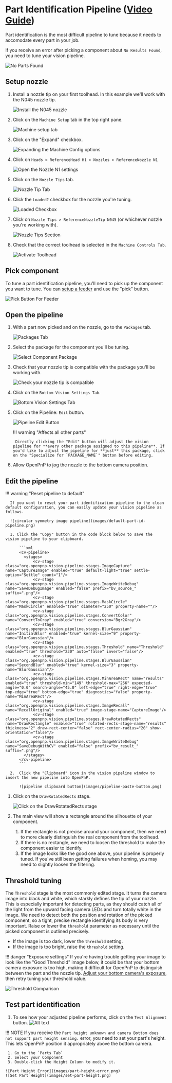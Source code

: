 # Part Identification Pipeline ([Video Guide](https://youtu.be/RVMS6vJzJyU?si=rRQs_61cFfH24sVC&t=432))

Part identification is the most difficult pipeline to tune because it needs to accomodate every part in your job.

If you receive an error after picking a component about `No Results Found`, you need to tune your vision pipeline.

![No Parts Found](images/no-parts-found.png)

## Setup nozzle

1. Install a nozzle tip on your first toolhead. In this example we'll work with the N045 nozzle tip.
  
    ![Install the N045 nozzle](images/N045-nozzle-installed.png)

2. Click on the `Machine Setup` tab in the top right pane.
  
    ![Machine setup tab](images/Machine-Setup-Tab-3.png)

3. Click on the "Expand" checkbox.
  
    ![Expanding the Machine Config options](images/Expand-Checkbox-3.png)

4. Click on `Heads > ReferenceHead H1 > Nozzles > ReferenceNozzle N1`
  
    ![Open the Nozzle N1 settings](images/select-nozzle-N1.png)

5. Click on the `Nozzle Tips` tab.
  
    ![Nozzle Tip Tab](images/nozzle-tip-tab.png)

6. Click the `Loaded?` checkbox for the nozzle you're tuning.
  
    ![Loaded Checkbox](images/loaded-checkbox.png)

7. Click on `Nozzle Tips > ReferenceNozzleTip N045` (or whichever nozzle you're working with).
  
    ![Nozzle Tips Section](images/nozzle-tips-section.png)

8. Check that the correct toolhead is selected in the `Machine Controls Tab`.
  
    ![Activate Toolhead](images/select-correct-nozzle.png)

## Pick component

To tune a part identification pipeline, you'll need to pick up the component you want to tune. You can [setup a feeder](../ftp/1-installing-the-feeders/index.md) and use the "pick" button.

![Pick Button For Feeder](images/pick-button-feeder.png)

## Open the pipeline

1. With a part now picked and on the nozzle, go to the `Packages` tab.
  
    ![Packages Tab](images/packages-tab.png)

2. Select the package for the component you'll be tuning.
  
    ![Select Component Package](images/select-component-package.png)

3. Check that your nozzle tip is compatible with the package you'll be working with.
  
    ![Check your nozzle tip is compatible](images/confirm-nozzle-tip-compatible.png)

4. Click on the `Bottom Vision Settings Tab`.
  
    ![Bottom Vision Settings Tab](images/bottom-part-vision-settings.png)

5. Click on the Pipeline: `Edit` button.
  
    ![Pipeline Edit Button](images/edit-package-pipeline.png)

    !!! warning "Affects all other parts"

        Directly clicking the "Edit" button will adjust the vision pipeline for **every other package assigned to this pipeline**. If you'd like to adjust the pipeline for **just** this package, click on the "Specialize for `PACKAGE_NAME`" button before editing. 

1. Allow OpenPnP to jog the nozzle to the bottom camera position.

## Edit the pipeline

!!! warning "Reset pipeline to default"

      If you want to reset your part identification pipeline to the clean default configuration, you can easily update your vision pipeline as follows.

      ![circular symmetry image pipeline](images/default-part-id-pipeline.png)

      1. Click the "Copy" button in the code block below to save the vision pipeline to your clipboard.

          ```xml
          <cv-pipeline>
            <stages>
                <cv-stage class="org.openpnp.vision.pipeline.stages.ImageCapture" name="CaptureImage" enabled="true" default-light="true" settle-option="Settle" count="1"/>
                <cv-stage class="org.openpnp.vision.pipeline.stages.ImageWriteDebug" name="SaveDebugImage" enabled="false" prefix="bv_source_" suffix=".png"/>
                <cv-stage class="org.openpnp.vision.pipeline.stages.MaskCircle" name="MaskCircle" enabled="true" diameter="250" property-name=""/>
                <cv-stage class="org.openpnp.vision.pipeline.stages.ConvertColor" name="ConvertToGray" enabled="true" conversion="Bgr2Gray"/>
                <cv-stage class="org.openpnp.vision.pipeline.stages.BlurGaussian" name="InitialBlur" enabled="true" kernel-size="9" property-name="BlurGaussian"/>
                <cv-stage class="org.openpnp.vision.pipeline.stages.Threshold" name="Threshold" enabled="true" threshold="230" auto="false" invert="false"/>
                <cv-stage class="org.openpnp.vision.pipeline.stages.BlurGaussian" name="SecondBlur" enabled="true" kernel-size="3" property-name="BlurGaussian"/>
                <cv-stage class="org.openpnp.vision.pipeline.stages.MinAreaRect" name="results" enabled="true" threshold-min="149" threshold-max="256" expected-angle="0.0" search-angle="45.0" left-edge="true" right-edge="true" top-edge="true" bottom-edge="true" diagnostics="false" property-name="MinAreaRect"/>
                <cv-stage class="org.openpnp.vision.pipeline.stages.ImageRecall" name="RecallOriginal" enabled="true" image-stage-name="CaptureImage"/>
                <cv-stage class="org.openpnp.vision.pipeline.stages.DrawRotatedRects" name="DrawRectangle" enabled="true" rotated-rects-stage-name="results" thickness="2" draw-rect-center="false" rect-center-radius="20" show-orientation="false"/>
                <cv-stage class="org.openpnp.vision.pipeline.stages.ImageWriteDebug" name="SaveDebugWithCV" enabled="false" prefix="bv_result_" suffix=".png"/>
            </stages>
          </cv-pipeline>
          ```

      2.  Click the "Clipboard" icon in the vision pipeline window to insert the new pipeline into OpenPnP.

          ![pipeline clipboard button](images/pipeline-paste-button.png)

1. Click on the `DrawRotatedRects` stage.
  
    ![Click on the DrawRotatedRects stage](images/draw-rotated-rects-stage.png)

1. The main view will show a rectangle around the silhouette of your component.
    1. If the rectangle is not precise around your component, then we need to more clearly distinguish the real component from the toolhead.
    2. If there is no rectangle, we need to loosen the threshold to make the component easier to identify.
    3. If the image looks like the good one above, your pipeline is properly tuned. If you've still been getting failures when homing, you may need to slightly loosen the filtering.

## Threshold tuning

The `Threshold` stage is the most commonly edited stage. It turns the camera image into black and white, which starkly defines the tip of your nozzle. This is especially important for detecting parts, as they should catch all of the light from the upward facing camera LEDs and turn totally white in the image. We need to detect both the position and rotation of the picked component, so a tight, precise rectangle identifying its body is very important. Raise or lower the `threshold` parameter as necessary until the picked component is outlined precisely.

* If the image is too dark, lower the `threshold` setting.
* If the image is too bright, raise the `threshold` setting.

!!! danger "Exposure settings"
    If you're having trouble getting your image to look like the "Good Threshold" image below, it could be that your bottom camera exposure is too high, making it difficult for OpenPnP to distinguish between the part and the nozzle tip. [Adjust your bottom camera's exposure](/openpnp/calibration/8-nozzle-tip-calibration/nozzle-tip-calibration/), then retry tuning your threshold value.

![Threshold Comparison](images/part-threshold-comparison.png)

## Test part identification
  
1. To see how your adjusted pipeline performs, click on the `Test Alignment` button.
  ![Alt text](test-alignment-button.png)

!!! NOTE
    If you receive the `Part height unknown and camera Bottom does not support part height sensing.` error, you need to set your part's height. This lets OpenPnP position it appropriately above the bottom camera.

     1. Go to the `Parts Tab`
     2. Select your Component
     3. Double-click the Height Column to modify it.

    ![Part Height Error](images/part-height-error.png)
    ![Set Part Height](images/set-part-height.png)
